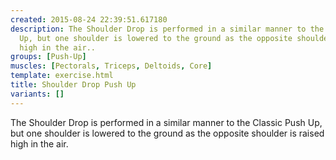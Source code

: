 ```yaml
---
created: 2015-08-24 22:39:51.617180
description: The Shoulder Drop is performed in a similar manner to the Classic Push
  Up, but one shoulder is lowered to the ground as the opposite shoulder is raised
  high in the air..
groups: [Push-Up]
muscles: [Pectorals, Triceps, Deltoids, Core]
template: exercise.html
title: Shoulder Drop Push Up
variants: []
---
```

The Shoulder Drop is performed in a similar manner to the Classic Push Up, but one shoulder is lowered to the ground as the opposite shoulder is raised high in the air.